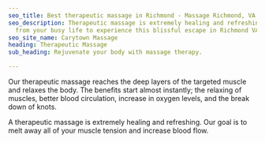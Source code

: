 ```yaml
---
seo_title: Best therapeutic massage in Richmond - Massage Richmond, VA
seo_description: Therapeutic massage is extremely healing and refreshing. Take a break
  from your busy life to experience this blissful escape in Richmond VA.
seo_site_name: Carytown Massage
heading: Therapeutic Massage
sub_heading: Rejuvenate your body with massage therapy.

---
```

Our therapeutic massage reaches the deep layers of the targeted muscle and relaxes the body. The benefits start almost instantly; the relaxing of muscles, better blood circulation, increase in oxygen levels, and the break down of knots.

A therapeutic massage is extremely healing and refreshing. Our goal is to melt away all of your muscle tension and increase blood flow. 